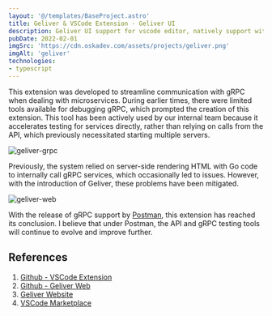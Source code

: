 ```yaml
---
layout: '@/templates/BaseProject.astro'
title: Geliver & VSCode Extension - Geliver UI
description: Geliver UI support for vscode editor, natively support with .proto files.
pubDate: 2022-02-01
imgSrc: 'https://cdn.oskadev.com/assets/projects/geliver.png'
imgAlt: 'geliver'
technologies:
- typescript
---
```


This extension was developed to streamline communication with gRPC when dealing with microservices. During earlier times, there were limited tools available for debugging gRPC, which prompted the creation of this extension. This tool has been actively used by our internal team because it accelerates testing for services directly, rather than relying on calls from the API, which previously necessitated starting multiple servers.

![geliver-grpc](https://cdn.oskadev.com/assets/projects/geliver-grpc.png)

Previously, the system relied on server-side rendering HTML with Go code to internally call gRPC services, which occasionally led to issues. However, with the introduction of Geliver, these problems have been mitigated.

![geliver-web](https://cdn.oskadev.com/assets/projects/geliver-web.png)

With the release of gRPC support by [Postman](https://www.postman.com), this extension has reached its conclusion. I believe that under Postman, the API and gRPC testing tools will continue to evolve and improve further.

## References 

1. <a href="https://github.com/Oskang09/geliver-vscode" target="_blank">Github - VSCode Extension</a>
2. <a href="https://github.com/Oskang09/geliver" target="_blank">Github - Geliver Web</a> 
3. <a href="https://www.oskadev.com/geliver/">Geliver Website</a>
4. <a href="https://marketplace.visualstudio.com/items?itemName=Oskang09.geliver" target="_blank">VSCode Marketplace</a>
  